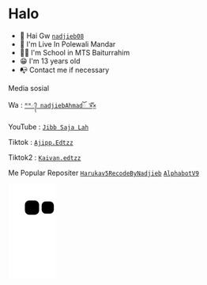 # Halo
- 👋 Hai Gw [`nadjieb08`](https://github.com/nadjieb08)
- 🧍 I'm Live In Polewali Mandar
- 🧑‍🦱 I'm School in MTS Baiturrahim
- 😁 I'm 13 years old 
- 📭 Contact me if necessary

Media sosial

Wa : [`ᴹᴿ᭄ nadjiebAhmadོ ×፝֟͜×`](wa.me/6282234343854)

YouTube : [`Jibb Saja Lah`](https://youtube.com/channel/UCE97yvE_S0Hw8J2z41qoQBw)

Tiktok : [`Ajipp.Edtzz`](tiktok.com/@ajipp.editzz)

Tiktok2 : [`Kaivan.edtzz`](tiktok.com/@kaivan_edts)

Me Popular Repositer
[`Harukav5RecodeByNadjieb`](https://github.com/nadjieb08/HarukaV5-Recode-By-nadjieb-)
[`AlphabotV9`](https://github.com/nadjieb08/tes)

  ![Snake animation](https://github.com/rafaballerini/rafaballerini/blob/output/github-contribution-grid-snake.svg)
 

<!---
nadjieb08/nadjieb08 is a ✨ special ✨ repository because its `README.md` (this file) appears on your GitHub profile.
You can click the Preview link to take a look at your changes.
--->

